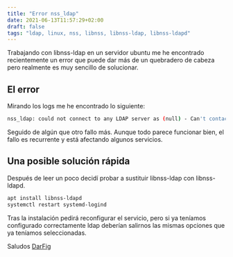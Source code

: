 ```yaml
---
title: "Error nss_ldap"
date: 2021-06-13T11:57:29+02:00
draft: false
tags: "ldap, linux, nss, libnss, libnss-ldap, libnss-ldapd"
---
```


Trabajando con libnss-ldap en un servidor ubuntu me he encontrado recientemente un error que puede dar más de un quebradero de cabeza pero realmente es muy sencillo de solucionar.

<!--more-->

## El error

Mirando los logs me he encontrado lo siguiente:

```bash
nss_ldap: could not connect to any LDAP server as (null) - Can't contact LDAP server
```

Seguido de algún   que otro fallo más. Aunque todo parece funcionar bien, el fallo es recurrente y está afectando algunos servicios.

## Una posible solución rápida

Después de leer un poco decidí probar a sustituir libnss-ldap con libnss-ldapd.

```bash
apt install libnss-ldapd
systemctl restart systemd-logind
```

Tras la instalación pedirá reconfigurar el servicio, pero si ya teníamos configurado correctamente ldap deberían salirnos las mismas opciones que ya teníamos seleccionadas.


Saludos
[DarFig](https://github.com/DarFig)